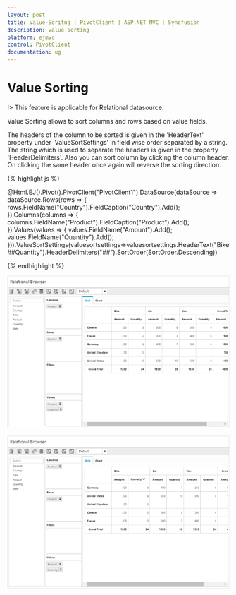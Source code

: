 ```yaml
---
layout: post
title: Value-Soritng | PivotClient | ASP.NET MVC | Syncfusion
description: value sorting
platform: ejmvc
control: PivotClient
documentation: ug
---
```


# Value Sorting

I> This feature is applicable for Relational datasource.

Value Sorting allows to sort columns and rows based on value fields.

The headers of the column to be sorted is given in the 'HeaderText' property under 'ValueSortSettings' in field wise order separated by a string.  The string which is used to separate the headers is given in the property 'HeaderDelimiters'.
Also you can sort column by clicking the column header. On clicking the same header once again will reverse the sorting direction.

{% highlight js %}
  
@Html.EJ().Pivot().PivotClient("PivotClient1").DataSource(dataSource => dataSource.Rows(rows => { rows.FieldName("Country").FieldCaption("Country").Add(); }).Columns(columns => { columns.FieldName("Product").FieldCaption("Product").Add(); }).Values(values => { values.FieldName("Amount").Add(); values.FieldName("Quantity").Add(); })).ValueSortSettings(valuesortsettings=>valuesortsettings.HeaderText("Bike##Quantity").HeaderDelimiters("##").SortOrder(SortOrder.Descending))

{% endhighlight %}

![](Value-Sorting_images/Before.png) 

![](Value-Sorting_images/After.png) 



